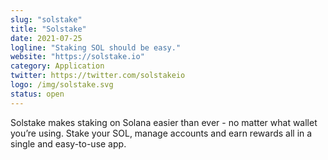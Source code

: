 ```yaml
---
slug: "solstake"
title: "Solstake"
date: 2021-07-25
logline: "Staking SOL should be easy."
website: "https://solstake.io"
category: Application
twitter: https://twitter.com/solstakeio
logo: /img/solstake.svg
status: open
---
```


Solstake makes staking on Solana easier than ever - no matter what wallet you’re using. Stake your SOL, manage accounts and earn rewards all in a single and easy-to-use app.

